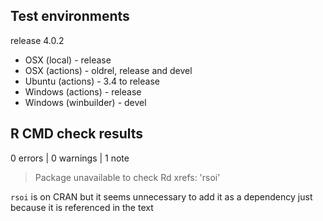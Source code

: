 ## Test environments

release 4.0.2

* OSX (local) - release
* OSX (actions) - oldrel, release and devel
* Ubuntu (actions) - 3.4 to release
* Windows (actions) - release
* Windows (winbuilder) - devel

## R CMD check results

0 errors | 0 warnings | 1 note


> Package unavailable to check Rd xrefs: 'rsoi'

`rsoi` is on CRAN but it seems unnecessary to add it as a dependency just because it is referenced in the text

